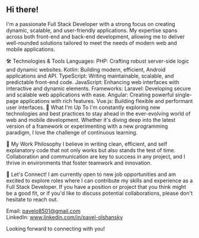 ## Hi there!
I'm a passionate Full Stack Developer with a strong focus on creating dynamic, scalable, and user-friendly applications. My expertise spans across both front-end and back-end development, allowing me to deliver well-rounded solutions tailored to meet the needs of modern web and mobile applications.

🛠️ Technologies & Tools
Languages:
PHP: Crafting robust server-side logic and dynamic websites.
Kotlin: Building modern, efficient, Android applications and API.
TypeScript: Writing maintainable, scalable, and predictable front-end code.
JavaScript: Enhancing web interfaces with interactive and dynamic elements.
Frameworks:
Laravel: Developing secure and scalable web applications with ease.
Angular: Creating powerful single-page applications with rich features.
Vue.js: Building flexible and performant user interfaces.
🌱 What I'm Up To
I'm constantly exploring new technologies and best practices to stay ahead in the ever-evolving world of web and mobile development. Whether it's diving deep into the latest version of a framework or experimenting with a new programming paradigm, I love the challenge of continuous learning.

🚀 My Work Philosophy
I believe in writing clean, efficient, and self explanatory code that not only works but also stands the test of time. Collaboration and communication are key to success in any project, and I thrive in environments that foster teamwork and innovation.

💼 Let's Connect!
I am currently open to new job opportunities and am excited to explore roles where I can contribute my skills and experience as a Full Stack Developer. If you have a position or project that you think might be a good fit, or if you'd like to discuss potential collaborations, please don't hesitate to reach out.

Email: <a href="pavelo8501@gmail.com">pavelo8501@gmail.com</a></br>
LinkedIn: <a href="www.linkedin.com/in/pavel-olshansky">www.linkedin.com/in/pavel-olshansky</a>

Looking forward to connecting with you!
